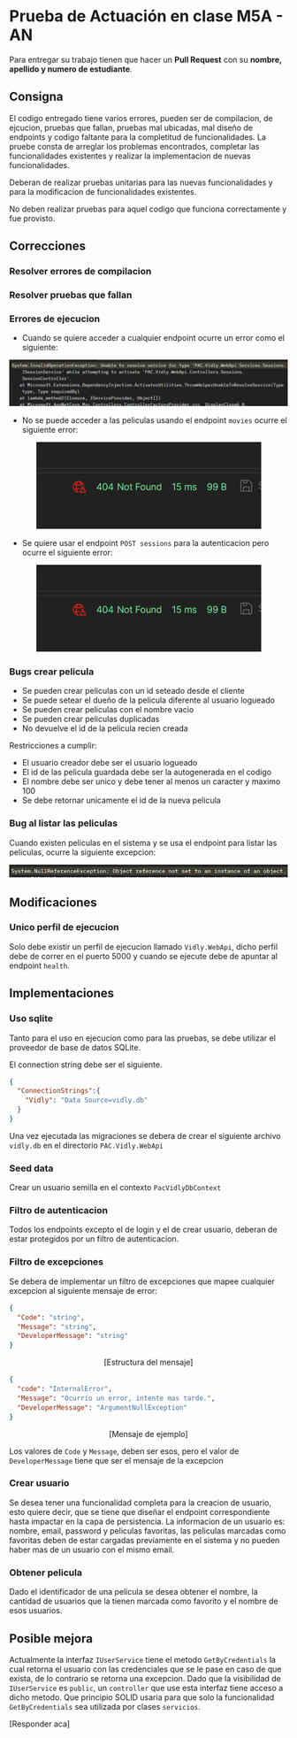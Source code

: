 # Prueba de Actuación en clase M5A - AN

Para entregar su trabajo tienen que hacer un **Pull Request** con su **nombre, apellido y numero de estudiante**.

## Consigna

El codigo entregado tiene varios errores, pueden ser de compilacion, de ejcucion, pruebas que fallan, pruebas mal ubicadas, mal diseño de endpoints y codigo faltante para la completitud de funcionalidades. La pruebe consta de arreglar los problemas encontrados, completar las funcionalidades existentes y realizar la implementacion de nuevas funcionalidades.

Deberan de realizar pruebas unitarias para las nuevas funcionalidades y para la modificacion de funcionalidades existentes.

No deben realizar pruebas para aquel codigo que funciona correctamente y fue provisto.

## Correcciones

### Resolver errores de compilacion

### Resolver pruebas que fallan

### Errores de ejecucion

- Cuando se quiere acceder a cualquier endpoint ocurre un error como el siguiente:

<p align="center">
<img src="./images/image.png">
</p>

- No se puede acceder a las peliculas usando el endpoint `movies` ocurre el siguiente error:

<p align="center">
<img src="./images/image-1.png">
</p>

- Se quiere usar el endpoint `POST sessions` para la autenticacion pero ocurre el siguiente error:
<p align="center">
<img src="./images/image-1.png">
</p>

### Bugs crear pelicula

- Se pueden crear peliculas con un id seteado desde el cliente
- Se puede setear el dueño de la pelicula diferente al usuario logueado
- Se pueden crear peliculas con el nombre vacio
- Se pueden crear peliculas duplicadas
- No devuelve el id de la pelicula recien creada

Restricciones a cumplir:

- El usuario creador debe ser el usuario logueado
- El id de las pelicula guardada debe ser la autogenerada en el codigo
- El nombre debe ser unico y debe tener al menos un caracter y maximo 100
- Se debe retornar unicamente el id de la nueva pelicula

### Bug al listar las peliculas

Cuando existen peliculas en el sistema y se usa el endpoint para listar las peliculas, ocurre la siguiente excepcion:

<p align="center">
<img src="./images/image-2.png">
</p>

## Modificaciones

### Unico perfil de ejecucion

Solo debe existir un perfil de ejecucion llamado `Vidly.WebApi`, dicho perfil debe de correr en el puerto 5000 y cuando se ejecute debe de apuntar al endpoint `health`.

## Implementaciones

### Uso sqlite

Tanto para el uso en ejecucion como para las pruebas, se debe utilizar el proveedor de base de datos SQLite.

El connection string debe ser el siguiente.

```JSON
{
  "ConnectionStrings":{
    "Vidly": "Data Source=vidly.db"
  }
}
```

Una vez ejecutada las migraciones se debera de crear el siguiente archivo `vidly.db` en el directorio `PAC.Vidly.WebApi`

### Seed data

Crear un usuario semilla en el contexto `PacVidlyDbContext`

### Filtro de autenticacion

Todos los endpoints excepto el de login y el de crear usuario, deberan de estar protegidos por un filtro de autenticacion.

### Filtro de excepciones

Se debera de implementar un filtro de excepciones que mapee cualquier excepcion al siguiente mensaje de error:

```JSON
{
  "Code": "string",
  "Message": "string",
  "DeveloperMessage": "string"
}
```

<p align="center">
[Estructura del mensaje]
</p>

```JSON
{
  "code": "InternalError",
  "Message": "Ocurrio un error, intente mas tarde.",
  "DeveloperMessage": "ArgumentNullException"
}
```

<p align="center">
[Mensaje de ejemplo]
</p>

Los valores de `Code` y `Message`, deben ser esos, pero el valor de `DeveloperMessage` tiene que ser el mensaje de la excepcion

### Crear usuario

Se desea tener una funcionalidad completa para la creacion de usuario, esto quiere decir, que se tiene que diseñar el endpoint correspondiente hasta impactar en la capa de persistencia. La informacion de un usuario es: nombre, email, password y peliculas favoritas, las peliculas marcadas como favoritas deben de estar cargadas previamente en el sistema y no pueden haber mas de un usuario con el mismo email.

### Obtener pelicula

Dado el identificador de una pelicula se desea obtener el nombre, la cantidad de usuarios que la tienen marcada como favorito y el nombre de esos usuarios.

## Posible mejora

Actualmente la interfaz `IUserService` tiene el metodo `GetByCredentials` la cual retorna el usuario con las credenciales que se le pase en caso de que exista, de lo contrario se retorna una excepcion. Dado que la visibilidad de `IUserService` es `public`, un `controller` que use esta interfaz tiene acceso a dicho metodo. Que principio SOLID usaria para que solo la funcionalidad `GetByCredentials` sea utilizada por clases `servicios`.

[Responder aca]

